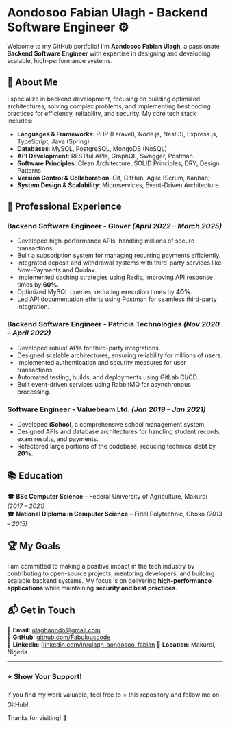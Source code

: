 # Aondosoo Fabian Ulagh - Backend Software Engineer ⚙️

Welcome to my GitHub portfolio! I'm **Aondosoo Fabian Ulagh**, a passionate **Backend Software Engineer** with expertise in designing and developing scalable, high-performance systems.

## 🚀 About Me
I specialize in backend development, focusing on building optimized architectures, solving complex problems, and implementing best coding practices for efficiency, reliability, and security. My core tech stack includes:

- **Languages & Frameworks**: PHP (Laravel), Node.js, NestJS, Express.js, TypeScript, Java (Spring)
- **Databases**: MySQL, PostgreSQL, MongoDB (NoSQL)
- **API Development**: RESTful APIs, GraphQL, Swagger, Postman
- **Software Principles**: Clean Architecture, SOLID Principles, DRY, Design Patterns
- **Version Control & Collaboration**: Git, GitHub, Agile (Scrum, Kanban)
- **System Design & Scalability**: Microservices, Event-Driven Architecture

## 💼 Professional Experience
### **Backend Software Engineer - Glover** *(April 2022 – March 2025)*
- Developed high-performance APIs, handling millions of secure transactions.
- Built a subscription system for managing recurring payments efficiently.
- Integrated deposit and withdrawal systems with third-party services like Now-Payments and Quidax.
- Implemented caching strategies using Redis, improving API response times by **60%**.
- Optimized MySQL queries, reducing execution times by **40%**.
- Led API documentation efforts using Postman for seamless third-party integration.

### **Backend Software Engineer - Patricia Technologies** *(Nov 2020 – April 2022)*
- Developed robust APIs for third-party integrations.
- Designed scalable architectures, ensuring reliability for millions of users.
- Implemented authentication and security measures for user transactions.
- Automated testing, builds, and deployments using GitLab CI/CD.
- Built event-driven services using RabbitMQ for asynchronous processing.

### **Software Engineer - Valuebeam Ltd.** *(Jan 2019 – Jan 2021)*
- Developed **iSchool**, a comprehensive school management system.
- Designed APIs and database architectures for handling student records, exam results, and payments.
- Refactored large portions of the codebase, reducing technical debt by **20%**.

## 📚 Education
🎓 **BSc Computer Science** – Federal University of Agriculture, Makurdi *(2017 – 2021)*  
🎓 **National Diploma in Computer Science** – Fidel Polytechnic, Gboko *(2013 – 2015)*

## 🏆 My Goals
I am committed to making a positive impact in the tech industry by contributing to open-source projects, mentoring developers, and building scalable backend systems. My focus is on delivering **high-performance applications** while maintaining **security and best practices**.

## 📬 Get in Touch
📧 **Email**: [ulaghaondo@gmail.com](mailto:ulaghaondo@gmail.com)  
🔗 **GitHub**: [github.com/Fabulouscode](https://github.com/Fabulouscode)  
💼 **LinkedIn**: [[linkedin.com/in/ulagh-aondosoo-fabian](https://linkedin.com/in/ulagh-aondosoo-fabian](https://www.linkedin.com/in/ulagh-aondosoo-fabian-75a781143/))  
📍 **Location**: Makurdi, Nigeria  

---
### ⭐ Show Your Support!
If you find my work valuable, feel free to ⭐ this repository and follow me on GitHub!

Thanks for visiting! 🚀

